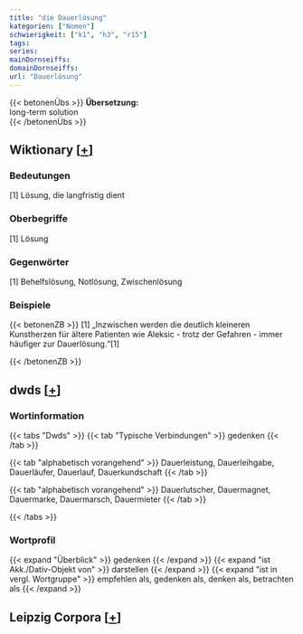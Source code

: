 ```yaml
---
title: "die Dauerlösung"
kategorien: ["Nomen"]
schwierigkeit: ["k1", "h3", "r15"]
tags:
series:
mainDornseiffs:
domainDornseiffs:
url: "Dauerlösung"
---
```


{{< betonenÜbs >}}
**Übersetzung:**  
long-term solution  
{{< /betonenÜbs >}}

## Wiktionary [[+](https://de.wiktionary.org/wiki/Dauerlösung)]

### Bedeutungen
[1] Lösung, die langfristig dient  

### Oberbegriffe
[1] Lösung  

### Gegenwörter
[1] Behelfslösung, Notlösung, Zwischenlösung  

### Beispiele
{{< betonenZB >}}
[1] „Inzwischen werden die deutlich kleineren Kunstherzen für ältere Patienten wie Aleksic - trotz der Gefahren - immer häufiger zur Dauerlösung.“[1]  

{{< /betonenZB >}}


## dwds [[+](https://www.dwds.de/wb/Dauerlösung)]

### Wortinformation
{{< tabs "Dwds" >}}
{{< tab "Typische Verbindungen" >}}
gedenken
{{< /tab >}}

{{< tab "alphabetisch vorangehend" >}}
Dauerleistung, Dauerleihgabe, Dauerläufer, Dauerlauf, Dauerkundschaft
{{< /tab >}}

{{< tab "alphabetisch vorangehend" >}}
Dauerlutscher, Dauermagnet, Dauermarke, Dauermarsch, Dauermieter
{{< /tab >}}

{{< /tabs >}}

### Wortprofil
{{< expand "Überblick" >}} gedenken {{< /expand >}}
{{< expand "ist Akk./Dativ-Objekt von" >}} darstellen {{< /expand >}}
{{< expand "ist in vergl. Wortgruppe" >}} empfehlen als, gedenken als, denken als, betrachten als {{< /expand >}}

## Leipzig Corpora [[+](https://corpora.uni-leipzig.de/en/res?word=Dauerlösung&corpusId=deu_newscrawl-public_2018)]

